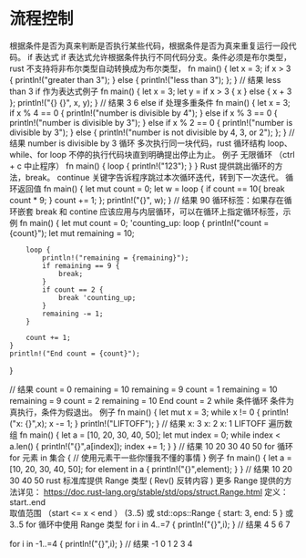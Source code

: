 # 流程控制

根据条件是否为真来判断是否执行某些代码，根据条件是否为真来重复运行一段代码。
if 表达式
if 表达式允许根据条件执行不同代码分支。条件必须是布尔类型，rust 不支持将非布尔类型自动转换成为布尔类型，
fn main() {
    let x = 3;
    if x > 3 {
        println!("greater than 3");
    } else {
        println!("less than 3");
    };
}
// 结果 less than 3
if 作为表达式例子
fn main() {
    let x = 3;
    let y = if x > 3 {
        x
    } else {
        x + 3
    };
    println!("{} {}", x, y);
}
// 结果 3 6
else if 处理多重条件
fn main() {
    let x = 3;
    if x % 4 == 0 {
        println!("number is divisible by 4");
    } else if x % 3 == 0 {
        println!("number is divisible by 3");
    } else if x % 2 == 0 {
        println!("number is divisible by 3");
    } else {
        println!("number is not divisible by 4, 3, or 2");
    };
}
// 结果 number is divisible by 3
循环
多次执行同一块代码，rust 循环结构 loop、while、for
loop
不停的执行代码块直到明确提出停止为止。
例子 无限循环 （ctrl + c 中止程序）
fn main() {
  loop {
    println!("123");
  }
}
Rust 提供跳出循环的方法，break。 continue 关键字告诉程序跳过本次循环迭代，转到下一次迭代。
循环返回值
fn main() {
    let mut count = 0;
    let w = loop {
        if count == 10{
            break count * 9;
        }
        count += 1;
    };
    println!("{}", w);
}
// 结果 90
循环标签：如果存在循环嵌套 break 和 contine 应该应用与内层循环，可以在循环上指定循环标签，示例
fn main() {
    let mut count = 0;
    'counting_up: loop {
        println!("count = {count}");
        let mut remaining = 10;

        loop {
            println!("remaining = {remaining}");
            if remaining == 9 {
                break;
            }
            if count == 2 {
                break 'counting_up;
            }
            remaining -= 1;
        }

        count += 1;
    }
    println!("End count = {count}");
}

// 结果
count = 0
remaining = 10
remaining = 9
count = 1
remaining = 10
remaining = 9
count = 2
remaining = 10
End count = 2
while 条件循环
条件为真执行，条件为假退出。
例子
fn main() {
    let mut x = 3;
    while x != 0 {
        println!("x: {}",x);
        x -= 1;
    }
    println!("LIFTOFF");
}
// 结果
x: 3
x: 2
x: 1
LIFTOFF
遍历数组
fn main() {
    let a = [10, 20, 30, 40, 50];
    let mut index = 0;
    while index < a.len() {
        println!("{}",a[index]);
        index += 1;
    }
}
// 结果
10
20
30
40
50
for 循环
for 元素 in 集合 {
  // 使用元素干一些你懂我不懂的事情
}
例子
fn main() {
    let a = [10, 20, 30, 40, 50];
    for element in a {
        println!("{}",element);
    }
}
// 结果
10
20
30
40
50
rust 标准库提供 Range 类型 ( Rev() 反转内容 )
更多 Range 提供的方法详见： https://doc.rust-lang.org/stable/std/ops/struct.Range.html
定义：start..end   
取值范围 （start <= x < end ）
(3..5) 或 std::ops::Range { start: 3, end: 5 } 或 3..5
for 循环中使用 Range 类型 
for i in 4..=7 {
    println!("{}",i);
}
// 结果
4
5
6
7

for i in -1..=4 {
    println!("{}",i);
}
// 结果
-1
0
1
2
3
4
